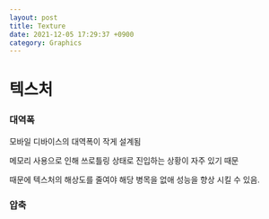 ```yaml
---
layout: post
title: Texture
date: 2021-12-05 17:29:37 +0900
category: Graphics
---
```


# 텍스처

### 대역폭

모바일 디바이스의 대역폭이 작게 설계됨

메모리 사용으로 인해 쓰로틀링 상태로 진입하는 상황이 자주 있기 때문

때문에 텍스처의 해상도를 줄여야 해당 병목을 없애 성능을 향상 시킬 수 있음.

### 압축



